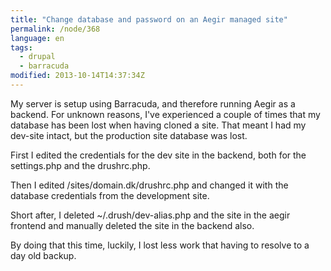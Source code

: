 ```yaml
---
title: "Change database and password on an Aegir managed site"
permalink: /node/368
language: en
tags:
  - drupal
  - barracuda
modified: 2013-10-14T14:37:34Z
---
```


My server is setup using Barracuda, and therefore running Aegir as a backend. For unknown reasons, I've experienced a couple of times that my database has been lost when having cloned a site. That meant I had my dev-site intact, but the production site database was lost.

First I edited the credentials for the dev site in the backend, both for the settings.php and the drushrc.php.

Then I edited /sites/domain.dk/drushrc.php and changed it with the database credentials from the development site.

Short after, I deleted ~/.drush/dev-alias.php and the site in the aegir frontend and manually deleted the site in the backend also.

By doing that this time, luckily, I lost less work that having to resolve to a day old backup.
